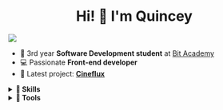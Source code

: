 <h1 align="center"> Hi! 👋 I'm Quincey</h1>

![](https://user-images.githubusercontent.com/74038190/225813708-98b745f2-7d22-48cf-9150-083f1b00d6c9.gif)

- 📖 3rd year **Software Development student** at [Bit Academy](https://www.bit-academy.nl/)
- 💻 Passionate **Front-end developer**
- 🍿 Latest project: **[Cineflux](https://github.com/quinceyvd/cineflux)**


<details><summary><b>🌊 Skills</b></summary>

### ⚒️ Currently learning
![Vue.js, Nuxt, Next.js & React](https://skillicons.dev/icons?i=vue,nuxt,next,react,supabase&perline=3)

### 📚 Proficient with
![JavaScript, Tailwind, MySQL, PHP, Python, HTML, CSS, Unity, Unreal Engine, Wordpress](https://skillicons.dev/icons?i=js,tailwind,mysql,php,python,html,css,unity,unreal,wordpress&perline=5)

</details>

<details><summary><b>🔧 Tools</b></summary>

![Git, Visual Studio Code, NPM, Vercel, Netlify, Github, Gitlab, Photoshop, Figma](https://skillicons.dev/icons?i=git,vscode,vercel,netlify,github,gitlab,ps,figma&perline=4)

</details>
